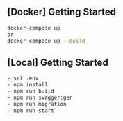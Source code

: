 ## [Docker] Getting Started

```bash
docker-compose up
or
docker-compose up --build
```

## [Local] Getting Started

```bash
- set .env
- npm install
- npm run build
- npm run swagger:gen
- npm run migration
- npm run start
```
